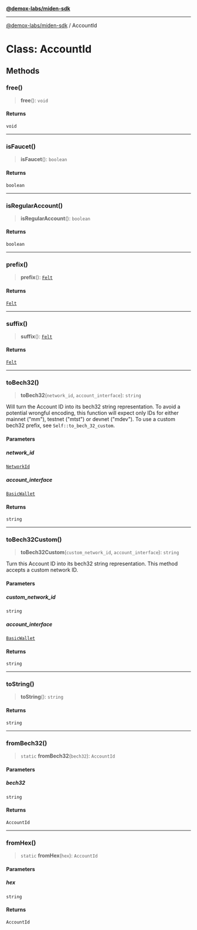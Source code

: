 [**@demox-labs/miden-sdk**](../README.md)

***

[@demox-labs/miden-sdk](../README.md) / AccountId

# Class: AccountId

## Methods

### free()

> **free**(): `void`

#### Returns

`void`

***

### isFaucet()

> **isFaucet**(): `boolean`

#### Returns

`boolean`

***

### isRegularAccount()

> **isRegularAccount**(): `boolean`

#### Returns

`boolean`

***

### prefix()

> **prefix**(): [`Felt`](Felt.md)

#### Returns

[`Felt`](Felt.md)

***

### suffix()

> **suffix**(): [`Felt`](Felt.md)

#### Returns

[`Felt`](Felt.md)

***

### toBech32()

> **toBech32**(`network_id`, `account_interface`): `string`

Will turn the Account ID into its bech32 string representation. To avoid a potential
wrongful encoding, this function will expect only IDs for either mainnet ("mm"),
testnet ("mtst") or devnet ("mdev"). To use a custom bech32 prefix, see
`Self::to_bech_32_custom`.

#### Parameters

##### network\_id

[`NetworkId`](../enumerations/NetworkId.md)

##### account\_interface

[`BasicWallet`](../enumerations/AccountInterface.md#basicwallet)

#### Returns

`string`

***

### toBech32Custom()

> **toBech32Custom**(`custom_network_id`, `account_interface`): `string`

Turn this Account ID into its bech32 string representation. This method accepts a custom
network ID.

#### Parameters

##### custom\_network\_id

`string`

##### account\_interface

[`BasicWallet`](../enumerations/AccountInterface.md#basicwallet)

#### Returns

`string`

***

### toString()

> **toString**(): `string`

#### Returns

`string`

***

### fromBech32()

> `static` **fromBech32**(`bech32`): `AccountId`

#### Parameters

##### bech32

`string`

#### Returns

`AccountId`

***

### fromHex()

> `static` **fromHex**(`hex`): `AccountId`

#### Parameters

##### hex

`string`

#### Returns

`AccountId`

